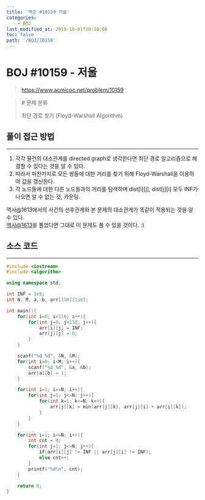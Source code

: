 ```yaml
---
title: '백준 #10159 저울'
categories:
    - BOJ
last_modified_at: 2019-10-01T20:10:00
toc: false
path: '/BOJ/10159'
---
```


# BOJ #10159 - 저울

> https://www.acmicpc.net/problem/10159


> \# 문제 분류
> 
> 최단 경로 찾기 (Floyd-Warshall Algorithm)

## 풀이 접근 방법

---

1. 각각 물건의 대소관계를 directed graph로 생각한다면 최단 경로 알고리즘으로 해결할 수 있다는 것을 알 수 있다.
2. 따라서 마찬가지로 모든 쌍들에 대한 거리를 찾기 위해 Floyd-Warshall을 이용하여 값을 갱신한다.
3. 각 노드들에 대한 다른 노드들과의 거리를 탐색하며 dist[i][j], dist[j][i] 모두 INF가 나오면 알 수 없는 것, 카운팅.

역사@1613에서의 사건의 선후관계와 본 문제의 대소관계가 똑같이 적용되는 것을 알 수 있다.<br>[역사@1613](/BOJ/1613)을 풀었다면 그대로 이 문제도 풀 수 있을 것이다. :)

## 소스 코드

---

```c++
#include <iostream>
#include <algorithm>

using namespace std;

int INF = 1e9;
int N, M, a, b, arr[110][110];

int main(){
    for(int i=0; i<110; i++){
        for(int j=0; j<110; j++){
            arr[i][j] = INF;
            arr[j][j] = 0;
        }
    }

    scanf("%d %d", &N, &M);
    for(int i=0; i<M; i++){
        scanf("%d %d", &a, &b);
        arr[a][b] = 1;
    }

    for(int i=1; i<=N; i++){
        for(int j=1; j<=N; j++){
            for(int k=1; k<=N; k++){
                arr[j][k] = min(arr[j][k], arr[j][i] + arr[i][k]);
            }
        }
    }

    for(int i=1; i<=N; i++){
        int cnt = 0;
        for(int j=1; j<=N; j++){
            if(arr[i][j] != INF || arr[j][i] != INF);
            else cnt++;
        }
        printf("%d\n", cnt);
    }

    return 0;
}
```
